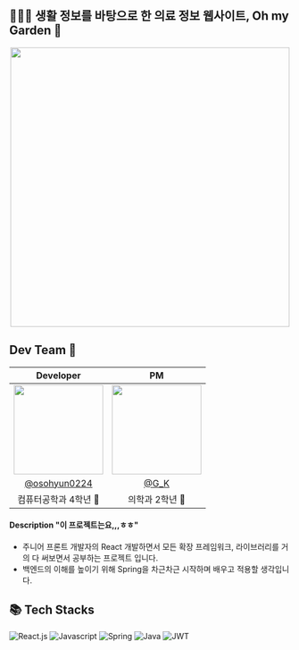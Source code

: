 ## 👨🏻‍⚕️ 생활 정보를 바탕으로 한 의료 정보 웹사이트, Oh my Garden 🌿
<div align ="center">
<img width="500px" src="https://github.com/osohyun0224/Oh_my_Garden/assets/53892427/39133c1e-cb8c-4121-8729-dcb2045e8a5f" />
</div>

## Dev Team 🌿
|                                  Developer                                      |                                      PM                                       |
| :------------------------------------------------------------------------------: | :------------------------------------------------------------------------------: |
| <img width="160px" src="https://github.com/osohyun0224/Oh_my_Garden/assets/53892427/c46c109d-ddb5-4c3e-becf-f00fdd115c84" /> | <img width="160px" src="https://github.com/osohyun0224/Oh_my_Garden/assets/53892427/d4430730-500d-4794-b15c-bf1a0731fa2a" /> |
|                  [@osohyun0224](https://github.com/osohyun0224)                  |                 [@G_K]( )             |
|                          컴퓨터공학과 4학년 🫢                     |                     의학과 2학년 🌿                    |


#### Description "이 프로젝트는요,,,ㅎㅎ"
- 주니어 프론트 개발자의 React 개발하면서 모든 확장 프레임워크, 라이브러리를 거의 다 써보면서 공부하는 프로젝트 입니다.
- 백엔드의 이해를 높이기 위해 Spring을 차근차근 시작하며 배우고 적용할 생각입니다.

## 📚 Tech Stacks

![React.js](https://img.shields.io/badge/React.js-white?style=for-the-badge&logo=React&logoColor=black&color=61DAFB)
![Javascript](https://img.shields.io/badge/javascript-white?style=for-the-badge&logo=javascript&logoColor=black&color=F7DF1E)
![Spring](https://img.shields.io/badge/spring-%236DB33F.svg?style=for-the-badge&logo=spring&logoColor=white)
![Java](https://img.shields.io/badge/java-007396?style=for-the-badge&logo=java&logoColor=white)
![JWT](https://img.shields.io/badge/JWT-black?style=for-the-badge&logo=JSON%20web%20tokens)
